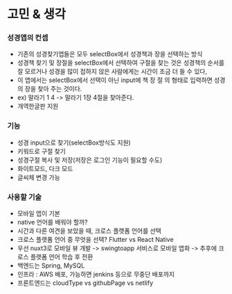 # 고민 & 생각
### 성경앱의 컨셉
- 기존의 성경찾기앱들은 모두 selectBox에서 성경책과 장을 선택하는 방식
- 성경책 찾기 및 장절을 selectBox에서 선택하여 구절을 찾는 것은 성경책의 순서를 잘 모르거나 성경을 많이 접하지 않은 사람에게는 시간이 조금 더 들 수 있다,
- 이 앱에서는 selectBox에서 선택이 아닌 input에 책 장 절 의 형태로 입력하면 성경의 장을 찾아 주는 것이다.
- ex) 말라기 1 4 -> 말라기 1장 4절을 찾아준다.
- 개역한글판 지원
### 기능
- 성경 input으로 찾기(selectBox방식도 지원)
- 키워드로 구절 찾기
- 성경구절 복사 및 저장(저장은 로그인 기능이 필요할 수도)
- 화이트모드, 다크 모드
- 글씨체 변경 가능
### 사용할 기술
- 모바일 앱이 기본 
- native 언어를 배워야 할까?
- 시간과 다른 여견을 보았을 때, 크로스 플랫폼 언어를 선택
- 크로스 플랫폼 언어 중 무엇을 선택? Flutter vs React Native
- 우선 nuxt3로 모바일 뷰 개발 -> swingtoapp 서비스로 모바일 앱화 -> 추후에 크로스 플랫폼 언어 학습 후 전환
- 백엔드는 Spring, MySQL
- 인프라 : AWS 배포, 가능하면 jenkins 등으로 무중단 배포까지
- 프론트엔드는 cloudType vs githubPage vs netlify